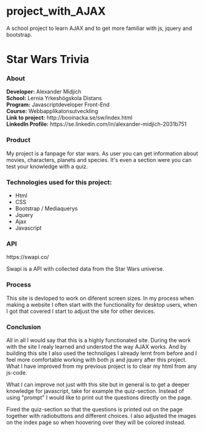 # project_with_AJAX
A school project to learn AJAX and to get more familiar with js, jquery and bootstrap.

<h1>Star Wars Trivia</h1>

<h3>About</h3>
<b>Developer:</b> Alexander Midjich<br>
<b>School:</b> Lernia Yrkeshögskola Distans<br>
<b>Program:</b> Javascriptdeveloper Front-End<br>
<b>Course:</b> Webbapplikatonsutveckling<br>
<b>Link to project:</b> http://booinacka.se/sw/index.html<br>
<b>LinkedIn Profile:</b> https://se.linkedin.com/in/alexander-midjich-2031b751<br>

<h3>Product</h3>

<p>My project is a fanpage for star wars. As user you can get information about movies, characters, planets and species. It's even a section were you can test your knowledge with a quiz.<p>

<h3>Technologies used for this project:</h3>

<ul>
<li>Html</li>
<li>CSS</li>
<li>Bootstrap / Mediaquerys</li>
<li>Jquery</li>
<li>Ajax</li>
<li>Javascript</li>
</ul>

<h3>API</h3>

<p>https://swapi.co/</p>

<p>Swapi is a API with collected data from the Star Wars universe.</p>

<h3>Process</h3>

<p>This site is devloped to work on diferent screen sizes. In my process when making a website I often start with the functionality for desktop users, when I got that covered I start to adjust the site for other devices.</p> 


<h3>Conclusion</h3>

<p>All in all I would say that this is a highly functionated site. During the work with the site I realy learned and understod the way AJAX works. And by building this site I also used the technoliges I already lernt from before and I feel more comfortable working with both js and jquery after this project. What I have improved from my previous project is to clear my html from any js-code.</p>

<p>What I can improve not just with this site but in general is to get a deeper knowledge for javascript, take for example the quiz-section. Instead of using "prompt" I would like to print out the questions directly on the page.</p>  

<p>Fixed the quiz-section so that the questions is printed out on the page together with radiobuttons and different choices. I also adjusted the images on the index page so when hoovering over they will be colored instead.</p>

